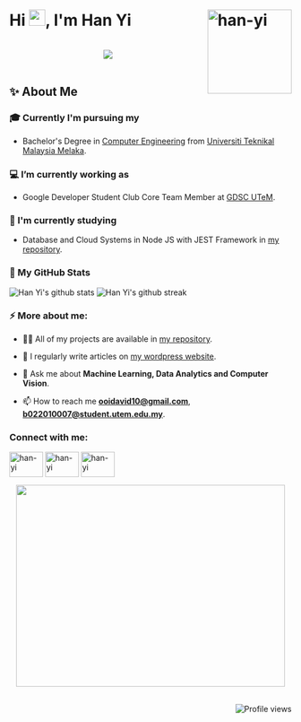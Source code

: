 <h1> Hi <img src="https://github.com/David00i/profile-icon/blob/master/Hi.gif" width="29">, I'm Han Yi <img align="right" width="150" alt="han-yi" src="https://count.getloli.com/get/@lowlighter?theme=rule34"> </h1></br>

<div align="center">
  <img src="https://github.com/David00i/profile-icon/blob/master/bear.gif" />
</div></br>

<h2 align='left'> ✨ About Me </h2>

<h3 align='left'> 🎓 Currently I'm pursuing my </h3>
<p align="left">
  
* Bachelor's Degree in [Computer Engineering](https://portalfkekk.utem.edu.my/web/index.php/prospective-students/programme-offered/benr/) from [Universiti Teknikal Malaysia Melaka](https://www.utem.edu.my/).
</p>

<h3 align='left'> 💻 I’m currently working as </h2>
<p align="left">

* Google Developer Student Club Core Team Member at [GDSC UTeM](https://gdsc.community.dev/technical-university-of-malaysia-malacca/).
</p>

<h3 align='left'> 🌱 I'm currently studying  </h2>
<p align="left">

* Database and Cloud Systems in Node JS with JEST Framework in [my repository](https://github.com/David00i/jest-mongoDB).
</p>

<h3 align='left'> 🚀 My GitHub Stats  </h2>
<p align="left">

![Han Yi's github stats](https://github-readme-stats-eight-theta.vercel.app/api?username=David00i&show_icons=true&count_private=true&locale=en)
![Han Yi's github streak](https://hystreak.herokuapp.com/?user=David00i&date_format=M%20j%5B%2C%20Y%5D&border=2558FF&stroke=0C1BFF&fire=656FDD&ring=52BEDD&currStreakLabel=6B54DD&sideLabels=1321DD)
</p>


<h3 align='left'> ⚡ More about me:  </h2>
<p align="left">

* 👨‍💻 All of my projects are available in [my repository](https://github.com/David00i?tab=repositories).

* 📝 I regularly write articles on [my wordpress website](https://ooihanyi.wordpress.com).

* 💬 Ask me about **Machine Learning, Data Analytics and Computer Vision**.

* 📫 How to reach me **ooidavid10@gmail.com**, **b022010007@student.utem.edu.my**.
</p>

<h3 align="left">Connect with me:</h3>
<p align="left">
<a href="https://www.linkedin.com/in/ooihanyi/" target="blank"><img align="center" src="https://github.com/David00i/profile-icon/blob/master/Linkedin.svg" alt="han-yi" height="45" width="60" /></a> 
<a href="https://www.instagram.com/david_00i/" target="blank"><img align="center" src="https://github.com/David00i/profile-icon/blob/master/Instagram.svg" alt="han-yi" height="45" width="60" /></a>
<a href="https://www.hackerrank.com/ooidavid10/" target="blank"><img align="center" src="https://github.com/David00i/profile-icon/blob/master/HackerRank.svg" alt="han-yi" height="45" width="60" /></a>

</p>


<div align="center">
  <img src="https://github.com/David00i/profile-icon/blob/master/person.gif" width="480" height="360"/>
</div></br>

<div align="right">

![Profile views](https://komarev.com/ghpvc/?username=David00i&style=for-the-badge&color=blue&label=PROFILE+VIEWS+FOR+HAN+YI)
</div>

<!--
![lowlighter](https://count.getloli.com/get/@lowlighter)

**this** is a ✨ _special_ ✨ repository because its `README.md` (this file) appears on your GitHub profile.

Here are some ideas to get you started:

- 🔭 I’m currently working on ...
- 🌱 I’m currently learning ...
- 👯 I’m looking to collaborate on ...
- 🤔 I’m looking for help with ...
- 💬 Ask me about ...
- 📫 How to reach me: ...
- 😄 Pronouns: ...
- ⚡ Fun fact: ...
-->
